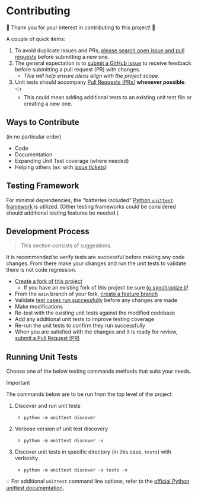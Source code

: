 # Contributing

🎉 Thank you for your interest in contributing to this project! 🎉

A couple of quick items:
1. To avoid duplicate issues and PRs, [please search open issue and pull requests](https://docs.github.com/en/issues/tracking-your-work-with-issues/filtering-and-searching-issues-and-pull-requests) before submitting a new one.
1. The general expectation is to [submit a GitHub issue](https://help.github.com/en/github/managing-your-work-on-github/creating-an-issue) to receive feedback before submitting a pull request (PR) with changes.
    * _This will help ensure ideas align with the project scope._
1. Unit tests should accompany [Pull Requests (PRs)](https://docs.github.com/en/pull-requests/collaborating-with-pull-requests/proposing-changes-to-your-work-with-pull-requests/about-pull-requests) **whenever possible**. :point_left:
    * This could mean adding additional tests to an existing unit test file or creating a new one.


## Ways to Contribute
(in no particular order)

* Code
* Documentation
* Expanding Unit Test coverage (where needed)
* Helping others (ex: with [issue tickets](https://github.com/hellt/markdown-footnote-sorter/issues))


## Testing Framework
For minimal dependencies, the "batteries included" [Python `unittest` framework](https://docs.python.org/3/library/unittest.html) is utilized. (Other testing frameworks could be considered should additional testing features be needed.)


## Development Process
> This section consists of suggestions.

It is recommended to verify tests are successful before making any code changes. From there make your changes and run the unit tests to validate there is not code regression.

* [Create a fork of this project](https://docs.github.com/en/pull-requests/collaborating-with-pull-requests/working-with-forks/fork-a-repo)
  * If you have an existing fork of this project be sure [to synchronize it](https://docs.github.com/en/pull-requests/collaborating-with-pull-requests/working-with-forks/syncing-a-fork)!
* From the `main` branch of your fork, [create a feature branch](https://docs.github.com/en/pull-requests/collaborating-with-pull-requests/proposing-changes-to-your-work-with-pull-requests/creating-and-deleting-branches-within-your-repository)
* Validate [test cases run successfully](#running-unit-tests) before any changes are made
* Make modifications
* Re-test with the existing unit tests against the modified codebase
* Add any additional unit tests to improve testing coverage
* Re-run the unit tests to confirm they run successfully
* When you are satisfied with the changes and it is ready for review, [submit a Pull Request (PR)](https://docs.github.com/en/pull-requests/collaborating-with-pull-requests/proposing-changes-to-your-work-with-pull-requests/creating-a-pull-request)


## Running Unit Tests
Choose one of the below testing commands methods that suits your needs.

> [!IMPORTANT]
> The commands below are to be run from the top level of the project.

1. Discover and run unit tests
    * `python -m unittest discover`

1. Verbose version of unit test discovery
    * `python -m unittest discover -v`

1. Discover unit tests in specific directory (in this case, `tests`) with verbosity
    * `python -m unittest discover -s tests -v`

💡 For additional `unittest` command line options, refer to the [official Python unittest documentation](https://docs.python.org/3/library/unittest.html#command-line-interface).
